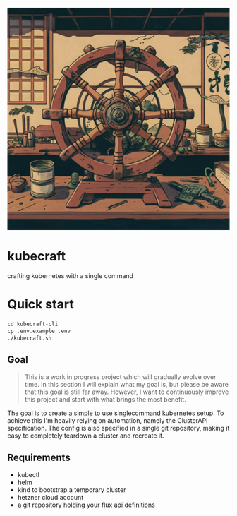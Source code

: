 ![kubecraft logo](profile/logo.jpg)

# kubecraft
crafting kubernetes with a single command

# Quick start
```shell
cd kubecraft-cli
cp .env.example .env
./kubecraft.sh
```

## Goal

> This is a work in progress project which will gradually evolve over time. In this section I will explain what my goal is,
> but please be aware that this goal is still far away. However, I want to continuously improve this project and start with
> what brings the most benefit.

The goal is to create a simple to use singlecommand kubernetes setup. To achieve this I'm heavily relying on automation,
namely the ClusterAPI specification. The config is also specified in a single git repository, making it easy to completely
teardown a cluster and recreate it.

## Requirements

- kubectl
- helm
- kind to bootstrap a temporary cluster
- hetzner cloud account
- a git repository holding your flux api definitions


